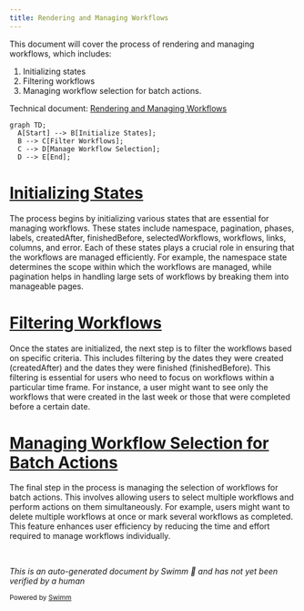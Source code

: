```yaml
---
title: Rendering and Managing Workflows
---
```

This document will cover the process of rendering and managing workflows, which includes:

1. Initializing states
2. Filtering workflows
3. Managing workflow selection for batch actions.

Technical document: <SwmLink doc-title="Rendering and Managing Workflows">[Rendering and Managing Workflows](/.swm/rendering-and-managing-workflows.9mzygm1o.sw.md)</SwmLink>

```mermaid
graph TD;
  A[Start] --> B[Initialize States];
  B --> C[Filter Workflows];
  C --> D[Manage Workflow Selection];
  D --> E[End];
```

# [Initializing States](http://localhost:5001/repos/Z2l0aHViJTNBJTNBaW50dWl0LWFyZ28td29ya2Zsb3dzLWRlbW8lM0ElM0FTd2ltbS1EZW1v/docs/9mzygm1o#initializing-states)

The process begins by initializing various states that are essential for managing workflows. These states include namespace, pagination, phases, labels, createdAfter, finishedBefore, selectedWorkflows, workflows, links, columns, and error. Each of these states plays a crucial role in ensuring that the workflows are managed efficiently. For example, the namespace state determines the scope within which the workflows are managed, while pagination helps in handling large sets of workflows by breaking them into manageable pages.

# [Filtering Workflows](http://localhost:5001/repos/Z2l0aHViJTNBJTNBaW50dWl0LWFyZ28td29ya2Zsb3dzLWRlbW8lM0ElM0FTd2ltbS1EZW1v/docs/9mzygm1o#filtering-workflows)

Once the states are initialized, the next step is to filter the workflows based on specific criteria. This includes filtering by the dates they were created (createdAfter) and the dates they were finished (finishedBefore). This filtering is essential for users who need to focus on workflows within a particular time frame. For instance, a user might want to see only the workflows that were created in the last week or those that were completed before a certain date.

# [Managing Workflow Selection for Batch Actions](http://localhost:5001/repos/Z2l0aHViJTNBJTNBaW50dWl0LWFyZ28td29ya2Zsb3dzLWRlbW8lM0ElM0FTd2ltbS1EZW1v/docs/9mzygm1o#managing-workflow-selection-for-batch-actions)

The final step in the process is managing the selection of workflows for batch actions. This involves allowing users to select multiple workflows and perform actions on them simultaneously. For example, users might want to delete multiple workflows at once or mark several workflows as completed. This feature enhances user efficiency by reducing the time and effort required to manage workflows individually.

&nbsp;

*This is an auto-generated document by Swimm 🌊 and has not yet been verified by a human*

<SwmMeta version="3.0.0" repo-id="Z2l0aHViJTNBJTNBaW50dWl0LWFyZ28td29ya2Zsb3dzLWRlbW8lM0ElM0FTd2ltbS1EZW1v" repo-name="intuit-argo-workflows-demo"><sup>Powered by [Swimm](/)</sup></SwmMeta>
